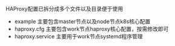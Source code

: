 HAProxy配置已拆分成多个文件以及目录便于使用

- example 主要包含master节点以及node节点k8s核心配置
- haproxy.cfg 主要包含work节点haproxy核心配置，按需修改即可
- haproxy.service 主要用于work节点systemd程序管理